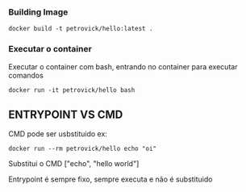 ### Building Image

```
docker build -t petrovick/hello:latest .
```

### Executar o container

Executar o container com bash, entrando no container para executar comandos 
```
docker run -it petrovick/hello bash
```


## ENTRYPOINT VS CMD

CMD pode ser usbstituido ex:
```
docker run --rm petrovick/hello echo "oi"
```
Substitui o CMD ["echo", "hello world"]


Entrypoint é sempre fixo, sempre executa e não é substituido